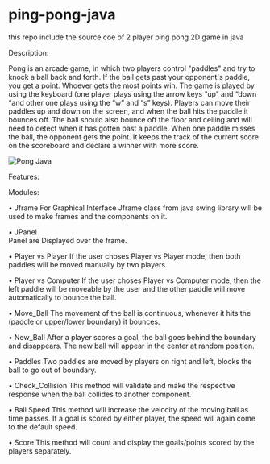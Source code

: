 # ping-pong-java
this repo include the source coe of 2 player ping pong 2D game in java

Description:

Pong is an arcade game, in which two players control "paddles" and try to knock a ball back and forth. If the ball gets past your opponent's paddle, you get a point. Whoever gets the most points win.
The game is played by using the keyboard (one player plays using the arrow keys “up” and “down “and other one plays using the “w” and “s” keys). Players can move their paddles up and down on the screen, and when the ball hits the paddle it bounces off. The ball should also bounce off the floor and ceiling and will need to detect when it has gotten past a paddle. When one paddle misses the ball, the opponent gets the point. It keeps the track of the current score on the scoreboard and declare a winner with more score.

![Pong Java](https://user-images.githubusercontent.com/56690325/201481720-479b5b18-693c-4287-b559-879e29ef86d2.png)


Features:


Modules:

•	Jframe
For Graphical Interface Jframe class from java swing library will be used to make frames and the components on it.	

•	JPanel	
Panel are Displayed over the frame.

•	Player vs Player
If the user choses Player vs Player mode, then both paddles will be moved manually by two players.

•	Player vs Computer
If the user choses Player vs Computer mode, then the left paddle will be moveable by the user and the other paddle will move automatically to bounce the ball.

•	Move_Ball
The movement of the ball is continuous, whenever it hits the (paddle or upper/lower boundary) it bounces.

•	New_Ball
After a player scores a goal, the ball goes behind the boundary and disappears. The new ball will appear in the center at random position.


•	Paddles
Two paddles are moved by players on right and left, blocks the ball to go out of boundary. 

•	Check_Collision
This method will validate and make the respective response when the ball collides to another component.

•	Ball Speed 
This method will increase the velocity of the moving ball as time passes. If a goal is scored by either player, the speed will again come to the default speed.

•	Score 
This method will count and display the goals/points scored by the players separately.









